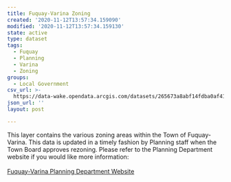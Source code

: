 ```yaml
---
title: Fuquay-Varina Zoning
created: '2020-11-12T13:57:34.159090'
modified: '2020-11-12T13:57:34.159130'
state: active
type: dataset
tags:
  - Fuquay
  - Planning
  - Varina
  - Zoning
groups:
  - Local Government
csv_url: >-
  https://data-wake.opendata.arcgis.com/datasets/265673a8abf14fdba0af413be84edaff_0.csv?outSR=%7B%22latestWkid%22%3A2264%2C%22wkid%22%3A102719%7D
json_url: ''
layout: post

---
```

<div>This layer contains the various zoning areas within the Town of Fuquay-Varina. This data is updated in a timely fashion by Planning staff when the Town Board approves rezoning. Please refer to the Planning Department website if you would like more information:</div><div><br /></div><div><a href='http://www.fuquay-varina.org/280/Planning' target='_blank'>Fuquay-Varina Planning Department Website</a><br /></div><div><br /></div><div><br /></div>
